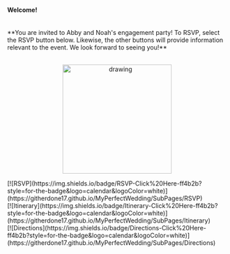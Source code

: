#### **Welcome!** 
<br>
**You are invited to Abby and Noah's engagement party! To RSVP, select the RSVP button below. Likewise, the other buttons will provide information relevant to the event. We look forward to seeing you!**
<br> <br> 
<p align="center">
  <img src="https://githerdone17.github.io/MyPerfectWedding/Images/IMG_6108.jpg" alt="drawing" width="250"/>
</p>
[![RSVP](https://img.shields.io/badge/RSVP-Click%20Here-ff4b2b?style=for-the-badge&logo=calendar&logoColor=white)](https://githerdone17.github.io/MyPerfectWedding/SubPages/RSVP)
<br>
[![Itinerary](https://img.shields.io/badge/Itinerary-Click%20Here-ff4b2b?style=for-the-badge&logo=calendar&logoColor=white)](https://githerdone17.github.io/MyPerfectWedding/SubPages/Itinerary)
<br>
[![Directions](https://img.shields.io/badge/Directions-Click%20Here-ff4b2b?style=for-the-badge&logo=calendar&logoColor=white)](https://githerdone17.github.io/MyPerfectWedding/SubPages/Directions)




